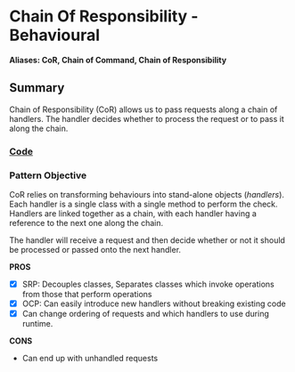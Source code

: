 # Chain Of Responsibility - Behavioural
**Aliases: CoR, Chain of Command, Chain of Responsibility**

## Summary
Chain of Responsibility (CoR) allows us to pass requests along a chain of handlers.
The handler decides whether to process the request or to pass it along the chain.

### [Code](https://github.com/charlesmolyneux/DesignPatterns-Swift/tree/master/Project/DesignPatterns/DesignPatterns/Behavioural/CoR)

### Pattern Objective
CoR relies on transforming behaviours into stand-alone objects (*handlers*).
Each handler is a single class with a single method to perform the check. Handlers are linked together as a chain, with each handler having a reference to the next one along the chain.

The handler will receive a request and then decide whether or not it should be processed or passed onto the next handler.

**PROS**
 - [x] SRP: Decouples classes, Separates classes which invoke operations from those that perform operations
 - [x] OCP: Can easily introduce new handlers without breaking existing code
 - [x] Can change ordering of requests and which handlers to use during runtime.

**CONS**
 -  Can end up with unhandled requests
